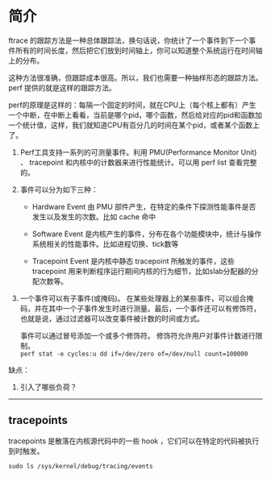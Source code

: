 # 简介

ftrace 的跟踪方法是一种总体跟踪法，换句话说，你统计了一个事件到下一个事件所有的时间长度，然后把它们放到时间轴上，你可以知道整个系统运行在时间轴上的分布。

这种方法很准确，但跟踪成本很高。所以，我们也需要一种抽样形态的跟踪方法。 perf 提供的就是这样的跟踪方法。

perf的原理是这样的：每隔一个固定的时间，就在CPU上（每个核上都有）产生一个中断，在中断上看看，当前是哪个pid，哪个函数，然后给对应的pid和函数加一个统计值，这样，我们就知道CPU有百分几的时间在某个pid，或者某个函数上了。

1. Perf工具支持一系列的可测量事件。利用 PMU(Performance Monitor Unit) 、 tracepoint 和内核中的计数器来进行性能统计。可以用 perf list 查看完整的。

2. 事件可以分为如下三种：
    - Hardware Event 由 PMU 部件产生，在特定的条件下探测性能事件是否发生以及发生的次数。比如 cache 命中

    - Software Event 是内核产生的事件，分布在各个功能模块中，统计与操作系统相关的性能事件。比如进程切换、tick数等

    - Tracepoint Event 是内核中静态 tracepoint 所触发的事件，这些 tracepoint 用来判断程序运行期间内核的行为细节，比如slab分配器的分配次数等。

3. 一个事件可以有子事件(或掩码)。 在某些处理器上的某些事件，可以组合掩码，并在其中一个子事件发生时进行测量。最后，一个事件还可以有修饰符，也就是说，通过过滤器可以改变事件被计数的时间或方式。

    事件可以通过冒号添加一个或多个修饰符。 修饰符允许用户对事件计数进行限制。   
    `perf stat -e cycles:u dd if=/dev/zero of=/dev/null count=100000`

缺点：
1. 引入了哪些负荷？

----- 

## tracepoints

tracepoints 是散落在内核源代码中的一些 hook ，它们可以在特定的代码被执行到时触发。

`sudo ls /sys/kernel/debug/tracing/events`

